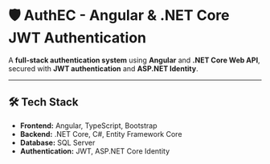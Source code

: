 # 🛡️ AuthEC - Angular & .NET Core JWT Authentication  

A **full-stack authentication system** using **Angular** and **.NET Core Web API**, secured with **JWT authentication** and **ASP.NET Identity**.  

---

## 🛠️ Tech Stack
- **Frontend:** Angular, TypeScript, Bootstrap  
- **Backend:** .NET Core, C#, Entity Framework Core  
- **Database:** SQL Server  
- **Authentication:** JWT, ASP.NET Core Identity  

